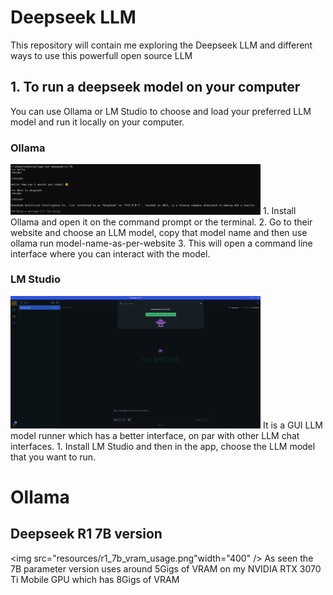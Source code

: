 # Deepseek LLM
This repository will contain me exploring the Deepseek LLM and different ways to use this powerfull open source LLM
## 1. To run a deepseek model on your computer
   You can use Ollama or LM Studio to choose and load your preferred LLM model and run it locally on your computer.
### Ollama
<img src="resources/ollama.png" width="400" />
   1. Install Ollama and open it on the command prompt or the terminal.
   2. Go to their website and choose an LLM model, copy that model name and then
      use ollama run model-name-as-per-website
   3. This will open a command line interface where you can interact with the model.

### LM Studio
<img src="resources/lmstudio.png" width="400" />
  It is a GUI LLM model runner which has a better interface, on par with other LLM chat interfaces.
  1. Install LM Studio and then in the app, choose the LLM model that you want to run.


# Ollama
## Deepseek R1 7B version 
<img src="resources/r1_7b_vram_usage.png"width="400" />
As seen the 7B parameter version uses around 5Gigs of VRAM on my NVIDIA RTX 3070 Ti Mobile GPU which has 8Gigs of VRAM
